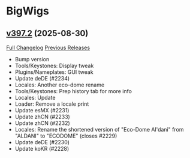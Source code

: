 # BigWigs

## [v397.2](https://github.com/BigWigsMods/BigWigs/tree/v397.2) (2025-08-30)
[Full Changelog](https://github.com/BigWigsMods/BigWigs/compare/v397.1...v397.2) [Previous Releases](https://github.com/BigWigsMods/BigWigs/releases)

- Bump version  
- Tools/Keystones: Display tweak  
- Plugins/Nameplates: GUI tweak  
- Update deDE (#2234)  
- Locales: Another eco-dome rename  
- Tools/Keystones: Prep history tab for more info  
- Locales: Update  
- Loader: Remove a locale print  
- Update esMX (#2231)  
- Update zhCN (#2233)  
- Update zhCN (#2232)  
- Locales: Rename the shortened version of "Eco-Dome Al'dani" from "ALDANI" to "ECODOME" (closes #2229)  
- Update deDE (#2230)  
- Update koKR (#2228)  
